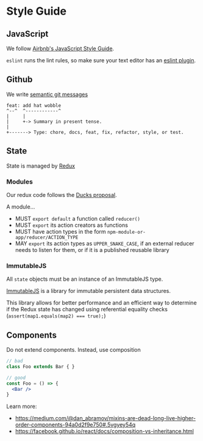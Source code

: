 # Style Guide

## JavaScript

We follow [Airbnb's JavaScript Style Guide](https://github.com/airbnb/javascript).

`eslint` runs the lint rules, so make sure your text editor
has an [eslint plugin](http://eslint.org/docs/user-guide/integrations).

## Github

We write [semantic git messages](https://seesparkbox.com/foundry/semantic_commit_messages)
```
feat: add hat wobble
^--^  ^------------^
|     |
|     +-> Summary in present tense.
|
+-------> Type: chore, docs, feat, fix, refactor, style, or test.
```

## State

State is managed by [Redux](http://redux.js.org/)

### Modules
Our redux code follows the [Ducks proposal](https://github.com/erikras/ducks-modular-redux).

A module...
* MUST `export default` a function called `reducer()`
* MUST `export` its action creators as functions
* MUST have action types in the form `npm-module-or-app/reducer/ACTION_TYPE`
* MAY `export` its action types as `UPPER_SNAKE_CASE`, if an external reducer needs to listen for them, or if it is a published reusable library

### ImmutableJS

All `state` objects must be an instance of an ImmutableJS type.

[ImmutableJS](https://facebook.github.io/immutable-js/) is a library for immutable persistent data structures.

This library allows for better performance and an efficient way to determine if the Redux state has changed using referential equality checks (`assert(map1.equals(map2) === true);`)

## Components

Do not extend components.
Instead, use composition

```jsx
// bad
class Foo extends Bar { }

// good
const Foo = () => {
  <Bar />
}
```

Learn more:
* https://medium.com/@dan_abramov/mixins-are-dead-long-live-higher-order-components-94a0d2f9e750#.5vgyey54q
* https://facebook.github.io/react/docs/composition-vs-inheritance.html
